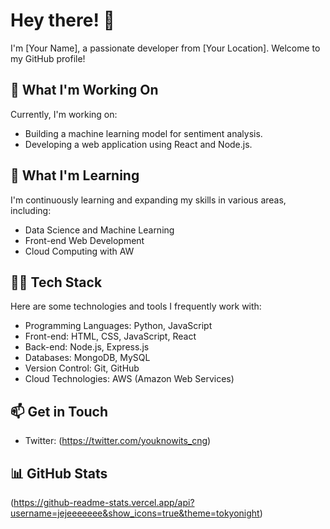 # Hey there! 👋

I'm [Your Name], a passionate developer from [Your Location]. Welcome to my GitHub profile!

## 🔭 What I'm Working On

Currently, I'm working on:

- Building a machine learning model for sentiment analysis.
- Developing a web application using React and Node.js.

## 🌱 What I'm Learning

I'm continuously learning and expanding my skills in various areas, including:

- Data Science and Machine Learning
- Front-end Web Development
- Cloud Computing with AW

## 👨‍💻 Tech Stack

Here are some technologies and tools I frequently work with:

- Programming Languages: Python, JavaScript
- Front-end: HTML, CSS, JavaScript, React
- Back-end: Node.js, Express.js
- Databases: MongoDB, MySQL
- Version Control: Git, GitHub
- Cloud Technologies: AWS (Amazon Web Services)

## 📫 Get in Touch

- Twitter: (https://twitter.com/youknowits_cng)

## 📊 GitHub Stats

(https://github-readme-stats.vercel.app/api?username=jejeeeeeee&show_icons=true&theme=tokyonight)

<!-- Replace `YourUsername` with your GitHub username -->

